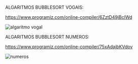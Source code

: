 ALGARITMOS BUBBLESORT VOGAIS: 

https://www.programiz.com/online-compiler/6ZztD49jBclWd

![algaritmo vogal ](https://github.com/user-attachments/assets/3bb33742-0968-44e4-958e-204c495abeae)

ALGARITMOS BUBBLESORT NUMEROS: 

https://www.programiz.com/online-compiler/75xAdajbKVdov

![numeros ](https://github.com/user-attachments/assets/788049d3-0f57-4fc2-a734-d118d365ffec)
